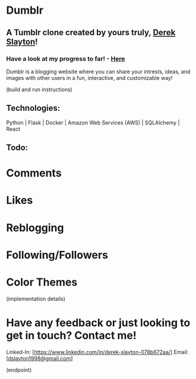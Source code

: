 # Dumblr
## A Tumblr clone created by yours truly, [Derek Slayton]!
### Have a look at my progress to far! - [Here]

Dumblr is a blogging website where you can share your intrests, ideas, and images with other users in a fun, interactive, and customizable way!

(build and run instructions)

## Technologies:
Python | Flask | Docker | Amazon Web Services (AWS) | SQLAlchemy | React

## Todo:
# Comments
# Likes
# Reblogging
# Following/Followers
# Color Themes

(implementation details)

# Have any feedback or just looking to get in touch? Contact me!
Linked-In: [https://www.linkedin.com/in/derek-slayton-078b672aa/]
Email: [dslayton1998@gmail.com]

(endpoint)

[Derek Slayton]: https://github.com/Dslayton1998
[Here]: https://mydumblr-site.onrender.com/
